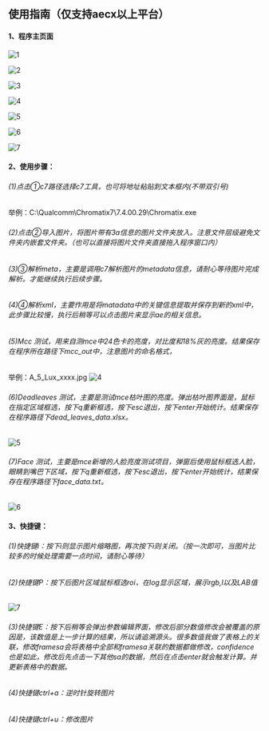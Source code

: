 ## 使用指南（仅支持aecx以上平台）
#### 1、程序主页面

![1](assets/20250117-155223.png)

![2](assets/image_2025-01-17_15-54-01.png)

![3](assets/image_2025-01-17_15-53-09.png)

![4](assets/image_2025-01-17_15-53-29.png)

![5](assets/image_2025-01-17_15-54-10.png)

![6](assets/image_2025-01-17_15-54-17.png)

![7](assets/image_2025-01-20_15-25-30.png)
#### 2、使用步骤：

###### (1)点击①c7路径选择c7工具，也可将地址粘贴到文本框内(不带双引号)
举例：C:\Qualcomm\Chromatix7\7.4.00.29\Chromatix.exe
###### (2)点击②导入图片，将图片带有3a信息的图片文件夹放入。注意文件层级避免文件夹内嵌套文件夹。（也可以直接将图片文件夹直接拖入程序窗口内）
###### (3)③解析meta，主要是调用c7解析图片的metadata信息，请耐心等待图片完成解析。才能继续执行后续步骤。
###### (4)④解析xml，主要作用是将matadata中的关键信息提取并保存到新的xml中，此步骤比较慢，执行后稍等可以点击图片来显示ae的相关信息。
###### (5)Mcc 测试，用来自测mce中24色卡的亮度，对比度和18%灰的亮度。结果保存在程序所在路径下mcc_out中，注意图片的命名格式，
举例：A_5_Lux_xxxx.jpg
![4](assets/4.png)

###### (6)Deadleaves 测试，主要是测试mce枯叶图的亮度。弹出枯叶图界面是，鼠标在指定区域框选，按下q重新框选，按下esc退出，按下enter开始统计。结果保存在程序路径下dead_leaves_data.xlsx。

![5](assets/5.png)

###### (7)Face 测试，主要是mce新增的人脸亮度测试项目，弹窗后使用鼠标框选人脸，眼睛到嘴巴下区域，按下q重新框选，按下esc退出，按下enter开始统计，结果保存在程序路径下face_data.txt。

![6](assets/6.png)

#### 3、快捷键：
###### (1)快捷键i：按下i则显示图片缩略图，再次按下i则关闭。（按一次即可，当图片比较多的时候处理需要一点时间，请耐心等待）
###### (2)快捷键P：按下后图片区域鼠标框选roi，在log显示区域，展示rgb,l以及LAB值

![7](assets/7.png)

###### (3)快捷键E：按下后稍等会弹出参数编辑界面，修改后部分数值修改会被覆盖的原因是，该数值是上一步计算的结果，所以请追溯源头。很多数值我做了表格上的关联，修改framesa会将表格中全部和framesa关联的数据都做修改，confidence也是如此，修改后先点击一下其他sa的数据，然后在点击enter就会触发计算。并更新表格中的数据。
###### (4)快捷键ctrl+a：逆时针旋转图片
###### (4)快捷键ctrl+u：修改图片
